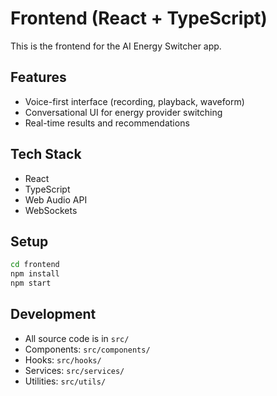 # Frontend (React + TypeScript)

This is the frontend for the AI Energy Switcher app.

## Features

- Voice-first interface (recording, playback, waveform)
- Conversational UI for energy provider switching
- Real-time results and recommendations

## Tech Stack

- React
- TypeScript
- Web Audio API
- WebSockets

## Setup

```bash
cd frontend
npm install
npm start
```

## Development

- All source code is in `src/`
- Components: `src/components/`
- Hooks: `src/hooks/`
- Services: `src/services/`
- Utilities: `src/utils/`
